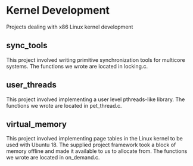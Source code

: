 # Kernel Development
Projects dealing with x86 Linux kernel development
 
## sync_tools 
This project involved writing primitive synchronization tools for multicore systems. The functions we wrote are located in locking.c. 
 
## user_threads 
This project involved implementing a user level pthreads-like library. The functions we wrote are located in pet_thread.c. 
 
## virtual_memory 
This project involved implementing page tables in the Linux kernel to be used with Ubuntu 18. The supplied project framework took a block of memory offline and made it available to us to allocate from. The functions we wrote are located in on_demand.c. 


